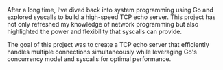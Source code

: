 After a long time, I’ve dived back into system programming using Go and explored syscalls to build a high-speed TCP echo server. This project has not only refreshed my knowledge of network programming but also highlighted the power and flexibility that syscalls can provide.

The goal of this project was to create a TCP echo server that efficiently handles multiple connections simultaneously while leveraging Go's concurrency model and syscalls for optimal performance.

